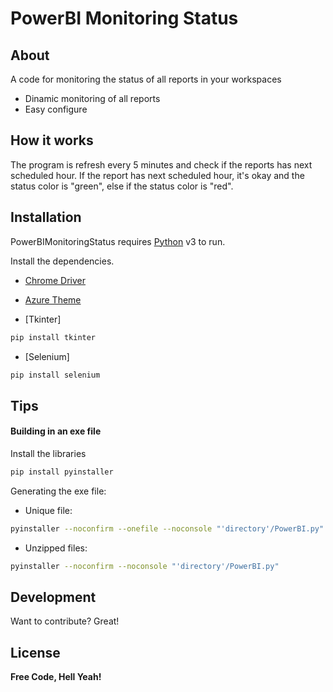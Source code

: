 # PowerBI Monitoring Status

## About

A code for monitoring the status of all reports in your workspaces
- Dinamic monitoring of all reports
- Easy configure

## How it works

The program is refresh every 5 minutes and check if the reports has next scheduled hour. If the report has next scheduled hour, it's okay and the status color is "green", else if the status color is "red".


## Installation

PowerBIMonitoringStatus requires [Python](https://www.python.org/) v3 to run.

Install the dependencies.

 - [Chrome Driver](https://chromedriver.chromium.org/downloads)
 - [Azure Theme](https://github.com/rdbende/Azure-ttk-theme)

- [Tkinter]
```sh
pip install tkinter
```
- [Selenium]
```sh
pip install selenium
```

## Tips

#### Building in an exe file

Install the libraries

```sh
pip install pyinstaller
```

Generating the exe file:

- Unique file:
```sh
pyinstaller --noconfirm --onefile --noconsole "'directory'/PowerBI.py"
```

- Unzipped files:
```sh
pyinstaller --noconfirm --noconsole "'directory'/PowerBI.py"
```
## Development

Want to contribute? Great!

## License

**Free Code, Hell Yeah!**

